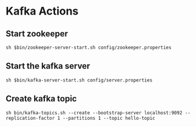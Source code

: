 # Kafka Actions

## Start zookeeper

``sh
$bin/zookeeper-server-start.sh config/zookeeper.properties
``

## Start the kafka server

``sh
$bin/kafka-server-start.sh config/server.properties
``

## Create kafka topic 
``sh
bin/kafka-topics.sh --create --bootstrap-server localhost:9092 --replication-factor 1 --partitions 1 --topic hello-topic
``
